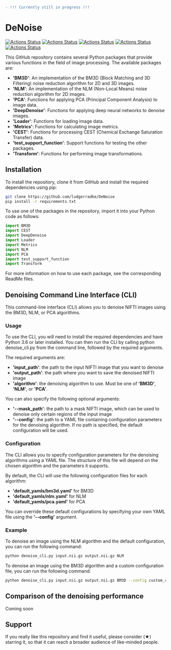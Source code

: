 ```diff
- !!! Currently still in progress !!!
```

# DeNoise

[![Actions Status](https://github.com/ludgerradke/DeNoise/actions/workflows/BM3D.yml/badge.svg)](https://github.com/ludgerradke/DeNoise/actions/workflows/BM3D.yml/badge.svg)
[![Actions Status](https://github.com/ludgerradke/DeNoise/actions/workflows/CEST.yml/badge.svg)](https://github.com/ludgerradke/DeNoise/actions/workflows/CEST.yml/badge.svg)
[![Actions Status](https://github.com/ludgerradke/DeNoise/actions/workflows/DeepDenoise.yml/badge.svg)](https://github.com/ludgerradke/DeNoise/actions/workflows/DeepDenoise.yml/badge.svg)
[![Actions Status](https://github.com/ludgerradke/DeNoise/actions/workflows/NLM.yml/badge.svg)](https://github.com/ludgerradke/DeNoise/actions/workflows/NLM.yml/badge.svg)
[![Actions Status](https://github.com/ludgerradke/DeNoise/actions/workflows/PCA.yml/badge.svg)](https://github.com/ludgerradke/DeNoise/actions/workflows/PCA.yml/badge.svg)

This GitHub repository contains several Python packages that provide various functions in the field of image processing. The available packages are:

- **'BM3D'**: An implementation of the BM3D (Block Matching and 3D Filtering) noise reduction algorithm for 2D and 3D images.
- **'NLM'**: An implementation of the NLM (Non-Local Means) noise reduction algorithm for 2D images.
- **'PCA'**: Functions for applying PCA (Principal Component Analysis) to image data.
- **'DeepDenoise'**: Functions for applying deep neural networks to denoise images.
- **'Loader'**: Functions for loading image data.
- **'Metrics'**: Functions for calculating image metrics.
- **'CEST'**: Functions for processing CEST (Chemical Exchange Saturation Transfer) data.
- **'test_support_function'**: Support functions for testing the other packages.
- **'Transform'**: Functions for performing image transformations.

## Installation

To install the repository, clone it from GitHub and install the required dependencies using pip:

````bash
git clone https://github.com/ludgerradke/DeNoise
pip install -r requirements.txt
````
To use one of the packages in the repository, import it into your Python code as follows:

````python
import BM3D
import CEST
import DeepDenoise
import Loader
import Metrics
import NLM
import PCA
import test_support_function
import Transform
````
For more information on how to use each package, see the corresponding ReadMe files.

## Denoising Command Line Interface (CLI)

This command-line interface (CLI) allows you to denoise NIFTI images using the BM3D, NLM, or PCA algorithms.

### Usage

To use the CLI, you will need to install the required dependencies and have Python 3.6 or later installed. You can then run the CLI by calling python denoise_cli.py from the command line, followed by the required arguments.

The required arguments are:

- **'input_path'**: the path to the input NIFTI image that you want to denoise
- **'output_path'**: the path where you want to save the denoised NIFTI image
- **'algorithm'**: the denoising algorithm to use. Must be one of **'BM3D'**, **'NLM'**, or **'PCA'**.

You can also specify the following optional arguments:

- **'--mask_path'**: the path to a mask NIFTI image, which can be used to denoise only certain regions of the input image
- **'--config'**: the path to a YAML file containing configuration parameters for the denoising algorithm. If no path is specified, the default configuration will be used.

### Configuration

The CLI allows you to specify configuration parameters for the denoising algorithms using a YAML file. The structure of this file will depend on the chosen algorithm and the parameters it supports.

By default, the CLI will use the following configuration files for each algorithm:

- **'default_yamls/bm3d.yaml'** for BM3D
- **'default_yamls/nlm.yaml'** for NLM
- **'default_yamls/pca.yaml'** for PCA

You can override these default configurations by specifying your own YAML file using the **'--config'** argument.

### Example

To denoise an image using the NLM algorithm and the default configuration, you can run the following command:

````bash
python denoise_cli.py input.nii.gz output.nii.gz NLM
````

To denoise an image using the BM3D algorithm and a custom configuration file, you can run the following command:

````bash
python denoise_cli.py input.nii.gz output.nii.gz BM3D --config custom_config.yaml
````


## Comparison of the denoising performance

Coming soon


## Support
If you really like this repository and find it useful, please consider (★) starring it, so that it can reach a broader audience of like-minded people.